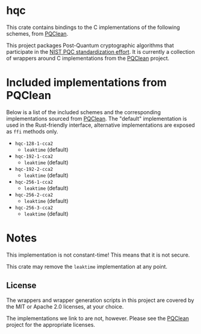# hqc


This crate contains bindings to the C implementations of the following schemes,
from [PQClean][pqclean].

This project packages Post-Quantum cryptographic algorithms that participate in
the [NIST PQC standardization effort][nistpqc]. It is currently a collection of
wrappers around C implementations from the [PQClean][pqclean] project.

# Included implementations from PQClean

Below is a list of the included schemes and the corresponding implementations
sourced from [PQClean][pqclean]. The "default" implementation is used in the
Rust-friendly interface, alternative implementations are exposed as ``ffi``
methods only.

 * ``hqc-128-1-cca2``
    * ``leaktime`` (default)
 * ``hqc-192-1-cca2``
    * ``leaktime`` (default)
 * ``hqc-192-2-cca2``
    * ``leaktime`` (default)
 * ``hqc-256-1-cca2``
    * ``leaktime`` (default)
 * ``hqc-256-2-cca2``
    * ``leaktime`` (default)
 * ``hqc-256-3-cca2``
    * ``leaktime`` (default)

# Notes
This implementation is not constant-time!
This means that it is not secure.

This crate may remove the ``leaktime`` implementation at any point.


## License

The wrappers and wrapper generation scripts in this project are covered by the
MIT or Apache 2.0 licenses, at your choice.

The implementations we link to are not, however. Please see the [PQClean][pqclean]
project for the appropriate licenses.

[pqclean]: https://github.com/PQClean/PQClean/
[nistpqc]: https://nist.gov/pqc/
